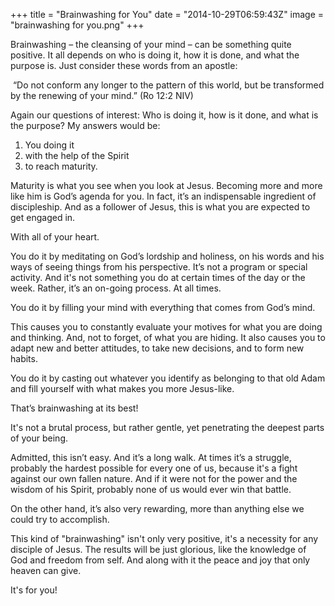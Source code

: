 +++
title = "Brainwashing for You"
date = "2014-10-29T06:59:43Z"
image = "brainwashing for you.png"
+++

Brainwashing – the cleansing of your mind – can be something quite positive. It all depends on who is doing it, how it is done, and what the purpose is. Just consider these words from an apostle:

 “Do not conform any longer to the pattern of this world, but be transformed by the renewing of your mind.” (Ro 12:2 NIV)

Again our questions of interest: Who is doing it, how is it done, and what is the purpose? My answers would be:

1) You doing it  
2) with the help of the Spirit  
3) to reach maturity.

Maturity is what you see when you look at Jesus. Becoming more and more like him is God’s agenda for you. In fact, it’s an indispensable ingredient of discipleship. And as a follower of Jesus, this is what you are expected to get engaged in.

With all of your heart.

You do it by meditating on God’s lordship and holiness, on his words and his ways of seeing things from his perspective. It’s not a program or special activity. And it's not something you do at certain times of the day or the week. Rather, it’s an on-going process. At all times.

You do it by filling your mind with everything that comes from God’s mind.

This causes you to constantly evaluate your motives for what you are doing and thinking. And, not to forget, of what you are hiding. It also causes you to adapt new and better attitudes, to take new decisions, and to form new habits.

You do it by casting out whatever you identify as belonging to that old Adam and fill yourself with what makes you more Jesus-like.

That’s brainwashing at its best!

It's not a brutal process, but rather gentle, yet penetrating the deepest parts of your being.

Admitted, this isn’t easy. And it’s a long walk. At times it’s a struggle, probably the hardest possible for every one of us, because it's a fight against our own fallen nature. And if it were not for the power and the wisdom of his Spirit, probably none of us would ever win that battle.

On the other hand, it’s also very rewarding, more than anything else we could try to accomplish.

This kind of "brainwashing" isn't only very positive, it's a necessity for any disciple of Jesus. The results will be just glorious, like the knowledge of God and freedom from self. And along with it the peace and joy that only heaven can give.

It's for you!
